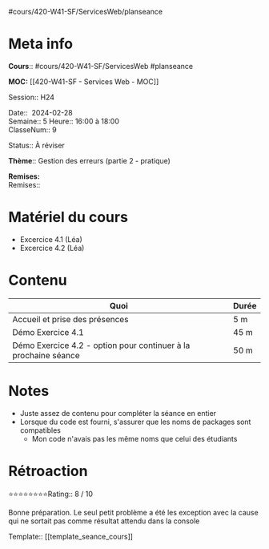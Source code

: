 #cours/420-W41-SF/ServicesWeb/planseance
# Meta info

**Cours**:: #cours/420-W41-SF/ServicesWeb #planseance

**MOC:** [[420-W41-SF - Services Web - MOC]]

Session:: H24

Date::  2024-02-28  
Semaine:: 5
Heure:: 16:00 à 18:00  
ClasseNum:: 9

Status:: <span class="chip to-review">À réviser</span> 

**Thème**:: Gestion des erreurs (partie 2 - pratique)

**Remises:**  
Remises::

# Matériel du cours
* Excercice 4.1 (Léa)
* Excercice 4.2 (Léa)
# Contenu
| Quoi | Durée |
| ---- | ---- |
| Accueil et prise des présences | 5 m |
| Démo Exercice 4.1 | 45 m |
| Démo Exercice 4.2 - option pour continuer à la prochaine séance | 50 m |
# Notes
* Juste assez de contenu pour compléter la séance en entier
* Lorsque du code est fourni, s'assurer que les noms de packages sont compatibles
	* Mon code n'avais pas les même noms que celui des étudiants

# Rétroaction
⭐⭐⭐⭐⭐⭐⭐⭐Rating:: 8 / 10

Bonne préparation. Le seul petit problème a été les exception avec la cause qui ne sortait pas comme résultat attendu dans la console

Template:: [[template_seance_cours]]
